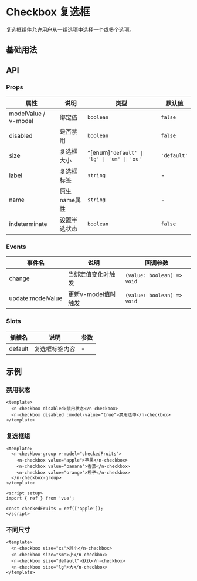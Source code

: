 # Checkbox 复选框

复选框组件允许用户从一组选项中选择一个或多个选项。

## 基础用法

## API

### Props

| 属性 | 说明 | 类型 | 默认值 |
| --- | --- | --- | --- |
| modelValue / v-model | 绑定值 | `boolean` | `false` |
| disabled | 是否禁用 | `boolean` | `false` |
| size | 复选框大小 | ^[enum]`'default' \| 'lg' \| 'sm' \| 'xs'` | `'default'` |
| label | 复选框标签 | `string` | - |
| name | 原生name属性 | `string` | - |
| indeterminate | 设置半选状态 | `boolean` | `false` |

### Events

| 事件名            | 说明                | 回调参数                   |
| ----------------- | ------------------- | -------------------------- |
| change            | 当绑定值变化时触发  | `(value: boolean) => void` |
| update:modelValue | 更新v-model值时触发 | `(value: boolean) => void` |

### Slots

| 插槽名  | 说明           | 参数 |
| ------- | -------------- | ---- |
| default | 复选框标签内容 | -    |

## 示例

### 禁用状态

```vue
<template>
  <n-checkbox disabled>禁用状态</n-checkbox>
  <n-checkbox disabled :model-value="true">禁用选中</n-checkbox>
</template>
```

### 复选框组

```vue
<template>
  <n-checkbox-group v-model="checkedFruits">
    <n-checkbox value="apple">苹果</n-checkbox>
    <n-checkbox value="banana">香蕉</n-checkbox>
    <n-checkbox value="orange">橙子</n-checkbox>
  </n-checkbox-group>
</template>

<script setup>
import { ref } from 'vue';

const checkedFruits = ref(['apple']);
</script>
```

### 不同尺寸

```vue
<template>
  <n-checkbox size="xs">超小</n-checkbox>
  <n-checkbox size="sm">小</n-checkbox>
  <n-checkbox size="default">默认</n-checkbox>
  <n-checkbox size="lg">大</n-checkbox>
</template>
```

```

```

